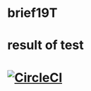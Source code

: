 # brief19T
# result of test 
# [![CircleCI](https://app.circleci.com/pipelines/github/joeMorocco21?filter=all)](https://app.circleci.com/pipelines/github/joeMorocco21/brief19T/9/workflows/351632e6-0ef7-4688-9d1f-aa68e3edcced/jobs/12)
